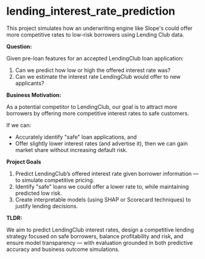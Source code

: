 # lending_interest_rate_prediction

This project simulates how an underwriting engine like Slope's could offer more competitive rates to low-risk borrowers using Lending Club data.

**Question:**

Given pre-loan features for an accepted LendingClub loan application:
1. Can we predict how low or high the offered interest rate was?
2. Can we estimate the interest rate LendingClub would offer to new applicants?

**Business Motivation:**

As a potential competitor to LendingClub, our goal is to attract more borrowers by offering more competitive interest rates to safe customers.

If we can:
- Accurately identify "safe" loan applications, and
- Offer slightly lower interest rates (and advertise it),
then we can gain market share without increasing default risk.

**Project Goals**
1. Predict LendingClub’s offered interest rate given borrower information — to simulate competitive pricing.
2. Identify "safe" loans we could offer a lower rate to, while maintaining predicted low risk.
3. Create interpretable models (using SHAP or Scorecard techniques) to justify lending decisions.

**TLDR:**

We aim to predict LendingClub interest rates, design a competitive lending strategy focused on safe borrowers, balance profitability and risk, and ensure model transparency — with evaluation grounded in both predictive accuracy and business outcome simulations.